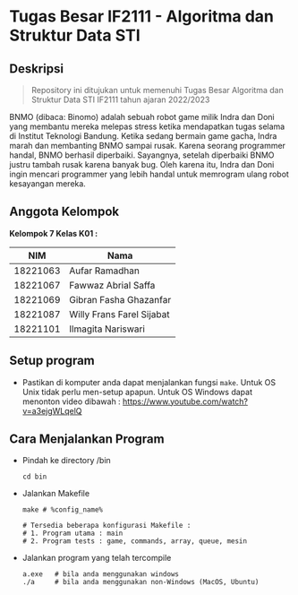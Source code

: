 # Tugas Besar IF2111 - Algoritma dan Struktur Data STI

## Deskripsi

> Repository ini ditujukan untuk memenuhi Tugas Besar Algoritma dan Struktur Data STI IF2111 tahun ajaran 2022/2023

BNMO (dibaca: Binomo) adalah sebuah robot game milik Indra dan Doni yang membantu mereka melepas stress ketika mendapatkan tugas selama di Institut Teknologi Bandung. Ketika sedang bermain game gacha, Indra marah dan membanting BNMO sampai rusak. Karena seorang programmer handal, BNMO berhasil diperbaiki. Sayangnya, setelah diperbaiki BNMO justru tambah rusak karena banyak bug. Oleh karena itu, Indra dan Doni ingin mencari programmer yang lebih handal untuk memrogram ulang robot kesayangan mereka.

## Anggota Kelompok

**Kelompok 7 Kelas K01 :**

| NIM          | Nama                       |
| ---          | ---                        |
| 18221063     | Aufar Ramadhan             |
| 18221067     | Fawwaz Abrial Saffa        |
| 18221069     | Gibran Fasha Ghazanfar     |
| 18221087     | Willy Frans Farel Sijabat  |
| 18221101     | Ilmagita Nariswari         |

## Setup program
- Pastikan di komputer anda dapat menjalankan fungsi ```make```. Untuk OS Unix tidak perlu men-setup apapun. Untuk OS Windows dapat menonton video dibawah :
https://www.youtube.com/watch?v=a3ejgWLqelQ

## Cara Menjalankan Program
- Pindah ke directory /bin
    ``` 
    cd bin
    ```
- Jalankan Makefile
    ```
    make # %config_name%

    # Tersedia beberapa konfigurasi Makefile :
    # 1. Program utama : main
    # 2. Program tests : game, commands, array, queue, mesin
    ```
    
- Jalankan program yang telah tercompile
    ``` 
    a.exe   # bila anda menggunakan windows 
    ./a     # bila anda menggunakan non-Windows (MacOS, Ubuntu)    
    ```